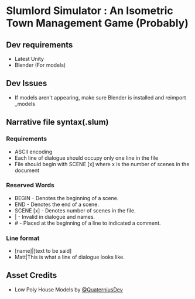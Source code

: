 # Slumlord Simulator : An Isometric Town Management Game (Probably)

## Dev requirements

* Latest Unity
* Blender (For models)

## Dev Issues
* If models aren't appearing, make sure Blender is installed and reimport \_models

## Narrative file syntax(.slum)
### Requirements
* ASCII encoding
* Each line of dialogue should occupy only one line in the file
* File should begin with SCENE [x] where x is the number of scenes in the document
### Reserved Words
* BEGIN     - Denotes the beginning of a scene.
* END       - Denotes the end of a scene.
* SCENE [x] - Denotes number of scenes in the file.
* |         - Invalid in dialogue and names.
* \#        - Placed at the beginning of a line to indicated a comment.
### Line format
* [name]|[text to be said]
* Matt|This is what a line of dialogue looks like.


## Asset Credits
* Low Poly House Models by [@QuaterniusDev](https://twitter.com/quaternius)
